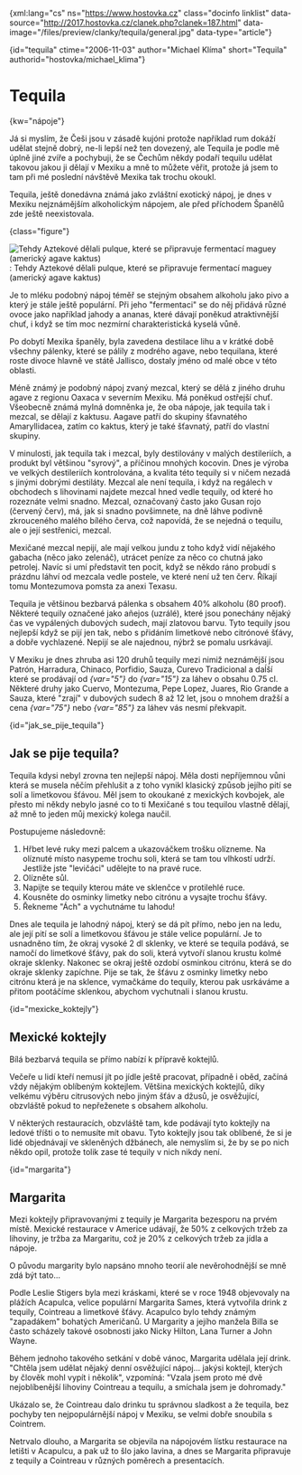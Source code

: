 
{xml:lang="cs" ns="https://www.hostovka.cz" class="docinfo linklist" data-source="http://2017.hostovka.cz/clanek.php?clanek=187.html" data-image="/files/preview/clanky/tequila/general.jpg" data-type="article"}

{id="tequila" ctime="2006-11-03" author="Michael Klíma" short="Tequila" authorid="hostovka/michael_klima"}

# Tequila

<!-- generated attribute kw by user_udpatekw.sh on 2019-03-13, do not edit -->

{kw="nápoje"}

Já si myslím, že Češi jsou v zásadě kujóni protože například rum dokáží udělat stejně dobrý, ne-li lepší než ten dovezený, ale Tequila je podle mě úplně jiné zvíře a pochybuji, že se Čechům někdy podaří tequilu udělat takovou jakou ji dělají v Mexiku a mně to můžete věřit, protože já jsem to tam při mé poslední návštěvě Mexika tak trochu okoukl.

Tequila, ještě donedávna známá jako zvláštní exotický nápoj, je dnes v Mexiku nejznámějším alkoholickým nápojem, ale před příchodem Španělů zde ještě neexistovala.

{class="figure"}

![Tehdy Aztekové dělali pulque, které se připravuje fermentací maguey (americký agave kaktus)][1] 
:   Tehdy Aztekové dělali pulque, které se připravuje fermentací maguey (americký agave kaktus)

Je to mléku podobný nápoj téměř se stejným obsahem alkoholu jako pivo a který je stále ještě populární. Při jeho "fermentaci" se do něj přidává různé ovoce jako například jahody a ananas, které dávají poněkud atraktivnější chuť, i když se tím moc nezmírní charakteristická kyselá vůně.

Po dobytí Mexika španěly, byla zavedena destilace lihu a v krátké době všechny pálenky, které se pálily z modrého agave, nebo tequilana, které roste divoce hlavně ve státě Jallisco, dostaly jméno od malé obce v této oblasti.

Méně známý je podobný nápoj zvaný mezcal, který se dělá z jiného druhu agave z regionu Oaxaca v severním Mexiku. Má poněkud ostřejší chuť. Všeobecně známá mylná domněnka je, že oba nápoje, jak tequila tak i mezcal, se dělají z kaktusu. Aagave patří do skupiny šťavnatého Amaryllidacea, zatím co kaktus, který je také šťavnatý, patří do vlastní skupiny.

V minulosti, jak tequila tak i mezcal, byly destilovány v malých destileriích, a produkt byl většinou "syrový", a příčinou mnohých kocovin. Dnes je výroba ve velkých destileriích kontrolována, a kvalita této tequily si v ničem nezadá s jinými dobrými destiláty. Mezcal ale není tequila, i když na regálech v obchodech s lihovinami najdete mezcal hned vedle tequily, od které ho rozeznáte velmi snadno. Mezcal, označovaný často jako Gusan rojo (červený červ), má, jak si snadno povšimnete, na dně láhve podivně zkrouceného malého bílého červa, což napovídá, že se nejedná o tequilu, ale o její sestřenici, mezcal.

Mexičané mezcal nepijí, ale mají velkou jundu z toho když vidí nějakého gabacha (něco jako zelenáč), utrácet peníze za něco co chutná jako petrolej. Navíc si umí představit ten pocit, když se někdo ráno probudí s prázdnu láhví od mezcala vedle postele, ve které není už ten červ. Říkají tomu Montezumova pomsta za anexi Texasu.

Tequila je většinou bezbarvá pálenka s obsahem 40% alkoholu (80 proof). Některé tequily označené jako añejos (uzrálé), které jsou ponechány nějaký čas ve vypálených dubových sudech, mají zlatovou barvu. Tyto tequily jsou nejlepší když se pijí jen tak, nebo s přidáním limetkové nebo citrónové šťávy, a dobře vychlazené. Nepijí se ale najednou, nýbrž se pomalu usrkávají.

V Mexiku je dnes zhruba asi 120 druhů tequily mezi nimiž neznámější jsou Patrón, Harradura, Chinaco, Porfidio, Sauza, Curevo Tradicional a daĺší které se prodávají od  _{var="5"}_ do  _{var="15"}_ za láhev o obsahu 0.75 cl. Některé druhy jako Cuervo, Montezuma, Pepe Lopez, Juares, Rio Grande a Sauza, které "zrají" v dubových sudech 8 až 12 let, jsou o mnohem dražší a cena  _{var="75"}_ nebo  _{var="85"}_ za láhev vás nesmí překvapit.

{id="jak\_se\_pije_tequila"}

## Jak se pije tequila?

Tequila kdysi nebyl zrovna ten nejlepší nápoj. Měla dosti nepříjemnou vůni která se musela něčím přehlušit a z toho vynikl klasický způsob jejího pití se solí a limetkovou šťávou. Měl jsem to okoukané z mexických kovbojek, ale přesto mi někdy nebylo jasné co to ti Mexičané s tou tequilou vlastně dělají, až mně to jeden můj mexický kolega naučil.

Postupujeme následovně:

  1. Hřbet levé ruky mezi palcem a ukazováčkem trošku olízneme. Na olíznuté místo nasypeme trochu soli, která se tam tou vlhkostí udrží. Jestliže jste "levičáci" udělejte to na pravé ruce.
  2. Olízněte sůl.
  3. Napijte se tequily kterou máte ve sklenčce v protilehlé ruce.
  4. Kousněte do osminky limetky nebo citrónu a vysajte trochu šťávy.
  5. Řekneme "Ách" a vychutnáme tu lahodu!

Dnes ale tequila je lahodný nápoj, který se dá pít přímo, nebo jen na ledu, ale její pití se solí a limetkovou šťávou je stále velice populární. Je to usnadněno tím, že okraj vysoké 2 dl sklenky, ve které se tequila podává, se namočí do limetkové šťávy, pak do soli, která vytvoří slanou krustu kolmé okraje sklenky. Nakonec se okraj ještě ozdobí osminkou citrónu, která se do okraje sklenky zapíchne. Pije se tak, že šťávu z osminky limetky nebo citrónu která je na sklence, vymačkáme do tequily, kterou pak usrkáváme a přitom pootáčíme sklenkou, abychom vychutnali i slanou krustu.

{id="mexicke_koktejly"}

## Mexické koktejly

Bílá bezbarvá tequila se přímo nabízí k přípravě koktejlů.

Večeře u lidí kteří nemusí jít po jídle ještě pracovat, případně i oběd, začíná vždy nějakým oblíbeným koktejlem. Většina mexických koktejlů, díky velkému výběru citrusových nebo jiným šťáv a džusů, je osvěžující, obzvláště pokud to nepřeženete s obsahem alkoholu.

V některých restauracích, obzvláště tam, kde podávají tyto koktejly na ledové tříšti o to nemusíte mít obavu. Tyto koktejly jsou tak oblíbené, že si je lidé objednávají ve skleněných džbánech, ale nemyslím si, že by se po nich někdo opil, protože tolik zase té tequily v nich nikdy není.

{id="margarita"}

## Margarita

Mezi koktejly připravovanými z tequily je Margarita bezesporu na prvém místě. Mexické restaurace v Americe udávají, že 50% z celkových tržeb za lihoviny, je tržba za Margaritu, což je 20% z celkových tržeb za jídla a nápoje.

O původu margarity bylo napsáno mnoho teorií ale nevěrohodnější se mně zdá být tato...

Podle Leslie Stigers byla mezi kráskami, které se v roce 1948 objevovaly na plážích Acapulca, velice populární Margarita Sames, která vytvořila drink z tequily, Cointreau a limetkové šťávy. Acapulco bylo tehdy známým "zapadákem" bohatých Američanů. U Margarity a jejího manžela Billa se často scházely takové osobnosti jako Nicky Hilton, Lana Turner a John Wayne.

Během jednoho takového setkání v době vánoc, Margarita udělala její drink. "Chtěla jsem udělat nějaký denní osvěžující nápoj... jakýsi koktejl, kterých by člověk mohl vypít i několik", vzpomíná: "Vzala jsem proto mé dvě nejoblíbenější lihoviny Cointreau a tequilu, a smíchala jsem je dohromady."

Ukázalo se, že Cointreau dalo drinku tu správnou sladkost a že tequila, bez pochyby ten nejpopulárnější nápoj v Mexiku, se velmi dobře snoubila s Cointrem.

Netrvalo dlouho, a Margarita se objevila na nápojovém lístku restaurace na letišti v Acapulcu, a pak už to šlo jako lavina, a dnes se Margarita připravuje z tequily a Cointreau v různých poměrech a presentacích.

 [1]: http://2017.hostovka.cz/soubor/03-11-06-2.JPG

